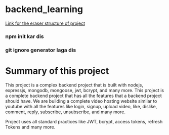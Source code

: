 # backend_learning


[Link for the eraser structure of project](https://app.eraser.io/workspace/K9GDpLEKdGcoWpBZojCj?origin=share)

### npm init kar dis

### git ignore generator laga dis 


# Summary of this project
This project is a complex backend project that is built with nodejs, expressjs, mongodb, mongoose, jwt, bcrypt, and many more. This project is a complete backend project that has all the features that a backend project should have.
We are building a complete video hosting website similar to youtube with all the features like login, signup, upload video, like, dislike, comment, reply, subscribe, unsubscribe, and many more.

Project uses all standard practices like JWT, bcrypt, access tokens, refresh Tokens and many more.